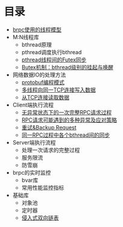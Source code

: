 # 目录
* [brpc使用的线程模型](docs/thread_model.md)
* M:N线程库
  * bthread原理
  * pthread调度执行bthread
  * [pthread线程间的Futex同步](docs/futex.md)
  * [Butex机制：bthread级别的挂起与唤醒](docs/butex.md)
* 网络数据IO的处理方法
  * [protobuf编程模式](docs/io_protobuf.md)
  * [多线程向同一TCP连接写入数据](docs/io_write.md)
  * [从TCP连接读取数据](docs/io_read.md)
* Client端执行流程
  * [无异常状态下的一次完整RPC请求过程](docs/client_rpc_normal.md)
  * [RPC请求可能遇到的多种异常及应对策略](docs/client_rpc_exception.md)
  * [重试&Backup Request](docs/client_retry.md)
  * [同一RPC过程中各个bthread间的同步](docs/client_bthread_sync.md)
* Server端执行流程
  * 处理一次请求的完整过程
  * 服务限流
  * 防雪崩
* brpc的实时监控
  * bvar库
  * 常用性能监控指标
* 基础库
  * 对象池
  * 定时器
  * [侵入式双向链表](docs/linkedlist.md)
